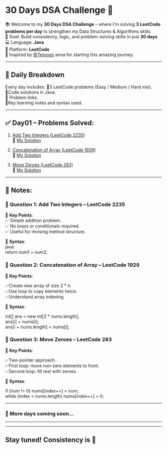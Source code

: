 # 30 Days DSA Challenge 🚀

📚 Welcome to my **30 Days DSA Challenge** – where I'm solving **3 LeetCode problems per day** to strengthen my Data Structures & Algorithms skills.  
🎯 Goal: Build consistency, logic, and problem-solving skills in just **30 days**
💻 Language: **Java**  
📍 Platform: **LeetCode**  
🙏 Inspired by [@Tejoooo](https://github.com/Tejoooo) anna for starting this amazing journey.

---

## 📅 Daily Breakdown

Every day includes:
🔹3 LeetCode problems (Easy / Medium / Hard mix).<br>
🔹Code solutions in Java.<br>
🔹 Problem links.<br>
🔹Key learning notes and syntax used.<br>

---

## ✅ Day01 – Problems Solved:

1. [Add Two Integers (LeetCode 2235)](https://leetcode.com/problems/add-two-integers/)  
   🔗 [My Solution](https://github.com/GayathriPrasanna/30-Days-DSA-Challenge/blob/4e439217891eebbf023cb22eb142cb97f2d9bd17/2383-add-two-integers/add-two-integers.java)
   
3. [Concatenation of Array (LeetCode 1929)](https://leetcode.com/problems/concatenation-of-array/)  
   🔗 [My Solution](https://github.com/GayathriPrasanna/30-Days-DSA-Challenge/blob/3d18c56e587acd95b0987b58e474133e446369bc/2058-concatenation-of-array/concatenation-of-array.java)

4. [Move Zeroes (LeetCode 283)](https://leetcode.com/problems/move-zeroes/)  
   🔗 [My Solution](https://github.com/GayathriPrasanna/30-Days-DSA-Challenge/blob/4a62cb5afd3e71d2562934653645a43f440d142d/283-move-zeroes/move-zeroes.java)

---
## 📝 Notes:

### 🔹 Question 1: Add Two Integers – LeetCode 2235 <br>

🧠 **Key Points**:<br>
✅ Simple addition problem.<br>
✅ No loops or conditionals required.<br>
✅ Useful for revising method structure.<br>

🧾 **Syntax**:<br>
java:<br>
return num1 + num2;<br>


### 🔹 Question 2: Concatenation of Array – LeetCode 1929<br>

🧠 **Key Points**:<br>

✅Create new array of size 2 * n.<br>
✅Use loop to copy elements twice.<br>
✅Understand array indexing.<br>

🧾 **Syntax**:<br>

int[] ans = new int[2 * nums.length];<br>
ans[i] = nums[i];<br>
ans[i + nums.length] = nums[i];<br>

### 🔹 Question 3: Move Zeroes – LeetCode 283<br>

🧠 **Key Points**:<br>

✅Two-pointer approach.<br>
✅First loop: move non-zero elements to front.<br>
✅Second loop: fill rest with zeroes.<br>

🧾 **Syntax**:<br>

if (num != 0) nums[index++] = num;<br>
while (index < nums.length) nums[index++] = 0;<br>

---
### 🚧 More days coming soon...
---

---
Stay tuned! Consistency is 🔑  
---

